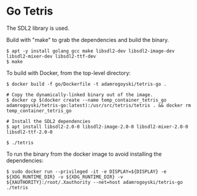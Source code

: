 # Go Tetris

The SDL2 library is used.

Build with "make" to grab the dependencies and build the binary.

```
$ apt -y install golang gcc make libsdl2-dev libsdl2-image-dev libsdl2-mixer-dev libsdl2-ttf-dev
$ make
```

To build with Docker, from the top-level directory:

```
$ docker build -f go/Dockerfile -t adamrogoyski/tetris-go .

# Copy the dynamically-linked binary out of the image.
$ docker cp $(docker create --name temp_container_tetris_go adamrogoyski/tetris-go:latest):/usr/src/tetris/tetris . && docker rm temp_container_tetris_go

# Install the SDL2 dependencies
$ apt install libsdl2-2.0-0 libsdl2-image-2.0-0 libsdl2-mixer-2.0-0 libsdl2-ttf-2.0-0

$ ./tetris
```

To run the binary from the docker image to avoid installing the dependencies:

```
$ sudo docker run --privileged -it -e DISPLAY=${DISPLAY} -e ${XDG_RUNTIME_DIR} -v ${XDG_RUNTIME_DIR} -v ${XAUTHORITY}:/root/.Xauthority --net=host adamrogoyski/tetris-go ./tetris
```

